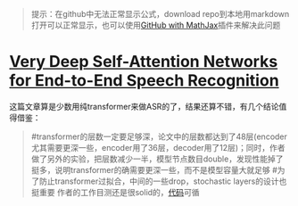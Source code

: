 <head>
    <script src="https://cdn.mathjax.org/mathjax/latest/MathJax.js?config=TeX-AMS-MML_HTMLorMML" type="text/javascript"></script>
    <script type="text/x-mathjax-config">
        MathJax.Hub.Config({
            tex2jax: {
            skipTags: ['script', 'noscript', 'style', 'textarea', 'pre'],
            inlineMath: [['$','$']]
            }
        });
    </script>
</head>


>提示：在github中无法正常显示公式，download repo到本地用markdown打开可以正常显示，也可以使用[GitHub with MathJax](https://chrome.google.com/webstore/detail/mathjax-plugin-for-github/ioemnmodlmafdkllaclgeombjnmnbima/related)插件来解决此问题

# [Very Deep Self-Attention Networks for End-to-End Speech Recognition](https://arxiv.org/pdf/1904.13377.pdf)

这篇文章算是少数用纯transformer来做ASR的了，结果还算不错，有几个结论值得借鉴：
> #transformer的层数一定要足够深，论文中的层数都达到了48层(encoder尤其需要更深一些，encoder用了36层，decoder用了12层)；同时，作者做了另外的实验，把层数减少一半，模型节点数目double，发现性能掉了挺多，说明transformer的确需要更深一些，而不是模型容量大就足够
> #为了防止transformer过拟合，中间的一些drop，stochastic layers的设计也挺重要
作者的工作目测还是很solid的，[代码](https://github.com/quanpn90/NMTGMinor/tree/audio-encoder/)可循
